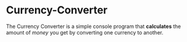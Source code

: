 # Currency-Converter
The Currency Converter is a simple console program that **calculates** the amount of *money* you get by converting one currency to another. 
    <html>
    <head></head>
    <body></body>
    </html>

